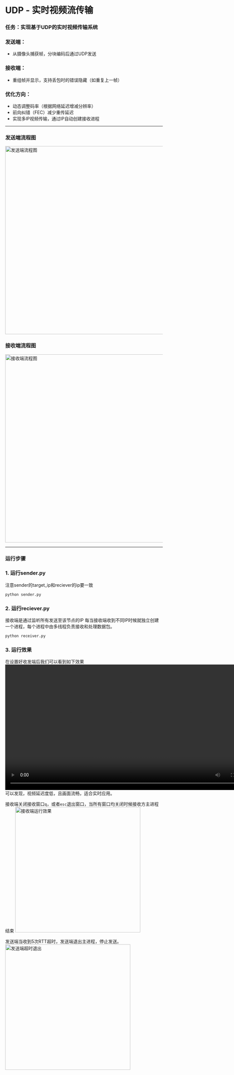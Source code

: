 # UDP - 实时视频流传输

### 任务：实现基于UDP的实时视频传输系统

### 发送端：
- 从摄像头捕获帧，分块编码后通过UDP发送

### 接收端：
- 重组帧并显示，支持丢包时的错误隐藏（如重复上一帧）

### 优化方向：
- 动态调整码率（根据网络延迟增减分辨率）
- 前向纠错（FEC）减少重传延迟
- 实现多IP视频传输，通过IP自动创建接收进程

---

### 发送端流程图
<img src="sender.png" alt="发送端流程图" width="600">

### 接收端流程图
<img src="receiver.png" alt="接收端流程图" width="600">

---

### 运行步骤

### 1. 运行sender.py
注意sender的target_ip和reciever的ip要一致
```bash
python sender.py
```
### 2. 运行reciever.py
接收端是通过监听所有发送至该节点的IP
每当接收端收到不同IP时候就独立创建一个进程，每个进程中由多线程负责接收和处理数据包。
```bash
python receiver.py
```
### 3. 运行效果
在设置好收发端后我们可以看到如下效果
 <video src="demo.mov" controls autoplay loop width="800"></video>
可以发现，视频延迟度低，且画面流畅，适合实时应用。

接收端关闭接收窗口`q`，或者`esc`退出窗口，当所有窗口均关闭时候接收方主进程结束
 <img src="receiver_out.png" alt="接收端运行效果" width="400">

发送端当收到5次RTT超时，发送端退出主进程，停止发送。
<img src="timeout.png" alt="发送端超时退出" width="400">